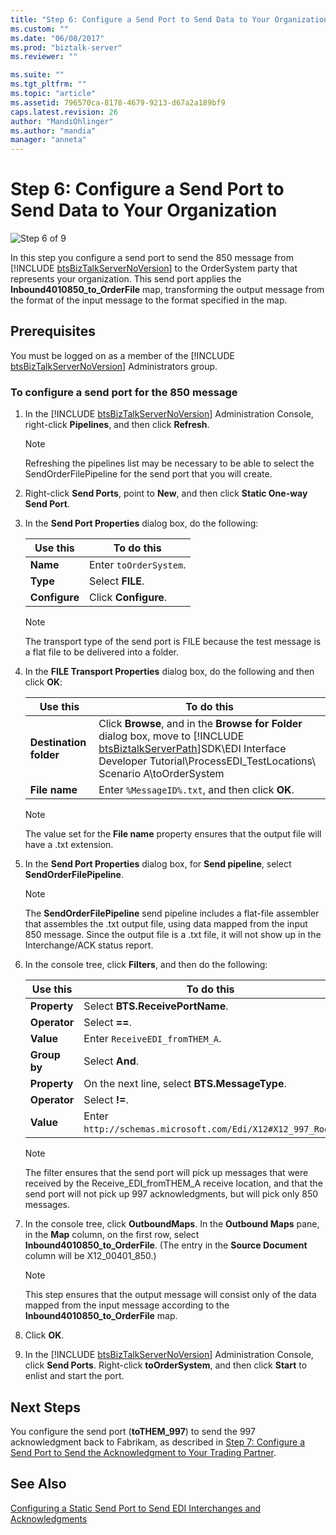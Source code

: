 ```yaml
---
title: "Step 6: Configure a Send Port to Send Data to Your Organization | Microsoft Docs"
ms.custom: ""
ms.date: "06/08/2017"
ms.prod: "biztalk-server"
ms.reviewer: ""

ms.suite: ""
ms.tgt_pltfrm: ""
ms.topic: "article"
ms.assetid: 796570ca-8178-4679-9213-d67a2a189bf9
caps.latest.revision: 26
author: "MandiOhlinger"
ms.author: "mandia"
manager: "anneta"
---
```

# Step 6: Configure a Send Port to Send Data to Your Organization
![Step 6 of 9](../adapters-and-accelerators/wcf-lob-adapter-sdk/media/step-6of9.gif "Step_6of9")  

 In this step you configure a send port to send the 850 message from [!INCLUDE [btsBizTalkServerNoVersion](../includes/btsbiztalkservernoversion-md.md)] to the OrderSystem party that represents your organization. This send port applies the <strong>Inbound4010850_to_OrderFile</strong> map, transforming the output message from the format of the input message to the format specified in the map.  

## Prerequisites  
 You must be logged on as a member of the [!INCLUDE [btsBizTalkServerNoVersion](../includes/btsbiztalkservernoversion-md.md)] Administrators group.  

### To configure a send port for the 850 message  

1. In the [!INCLUDE [btsBizTalkServerNoVersion](../includes/btsbiztalkservernoversion-md.md)] Administration Console, right-click <strong>Pipelines</strong>, and then click <strong>Refresh</strong>.  

   > [!NOTE]
   >  Refreshing the pipelines list may be necessary to be able to select the SendOrderFilePipeline for the send port that you will create.  

2. Right-click **Send Ports**, point to **New**, and then click **Static One-way Send Port**.  

3. In the **Send Port Properties** dialog box, do the following:  

   |Use this|To do this|  
   |--------------|----------------|  
   |**Name**|Enter `toOrderSystem`.|  
   |**Type**|Select **FILE**.|  
   |**Configure**|Click **Configure**.|  

   > [!NOTE]
   >  The transport type of the send port is FILE because the test message is a flat file to be delivered into a folder.  

4. In the **FILE Transport Properties** dialog box, do the following and then click **OK**:  


   |              Use this               |                                                                                                                            To do this                                                                                                                             |
   |-------------------------------------|-------------------------------------------------------------------------------------------------------------------------------------------------------------------------------------------------------------------------------------------------------------------|
   | <strong>Destination folder</strong> | Click <strong>Browse</strong>, and in the <strong>Browse for Folder</strong> dialog box, move to [!INCLUDE [btsBiztalkServerPath](../includes/btsbiztalkserverpath-md.md)]SDK\EDI Interface Developer Tutorial\ProcessEDI_TestLocations\ Scenario A\toOrderSystem |
   |     <strong>File name</strong>      |                                                                                                   Enter `%MessageID%.txt`, and then click <strong>OK</strong>.                                                                                                    |

   > [!NOTE]
   >  The value set for the **File name** property ensures that the output file will have a .txt extension.  

5. In the **Send Port Properties** dialog box, for **Send pipeline**, select **SendOrderFilePipeline**.  

   > [!NOTE]
   >  The **SendOrderFilePipeline** send pipeline includes a flat-file assembler that assembles the .txt output file, using data mapped from the input 850 message. Since the output file is a .txt file, it will not show up in the Interchange/ACK status report.  

6. In the console tree, click **Filters**, and then do the following:  

   |Use this|To do this|  
   |--------------|----------------|  
   |**Property**|Select **BTS.ReceivePortName**.|  
   |**Operator**|Select **==**.|  
   |**Value**|Enter `ReceiveEDI_fromTHEM_A`.|  
   |**Group by**|Select **And**.|  
   |**Property**|On the next line, select **BTS.MessageType**.|  
   |**Operator**|Select **!=**.|  
   |**Value**|Enter `http://schemas.microsoft.com/Edi/X12#X12_997_Root`.|  

   > [!NOTE]
   >  The filter ensures that the send port will pick up messages that were received by the Receive_EDI_fromTHEM_A receive location, and that the send port will not pick up 997 acknowledgments, but will pick only 850 messages.  

7. In the console tree, click **OutboundMaps**. In the **Outbound Maps** pane, in the **Map** column, on the first row, select **Inbound4010850_to_OrderFile**. (The entry in the **Source Document** column will be X12_00401_850.)  

   > [!NOTE]
   >  This step ensures that the output message will consist only of the data mapped from the input message according to the **Inbound4010850_to_OrderFile** map.  

8. Click **OK**.  

9. In the [!INCLUDE [btsBizTalkServerNoVersion](../includes/btsbiztalkservernoversion-md.md)] Administration Console, click <strong>Send Ports</strong>. Right-click <strong>toOrderSystem</strong>, and then click <strong>Start</strong> to enlist and start the port.  

## Next Steps  
 You configure the send port (**toTHEM_997**) to send the 997 acknowledgment back to Fabrikam, as described in [Step 7: Configure a Send Port to Send the Acknowledgment to Your Trading Partner](../core/step-7-configure-a-send-port-to-send-the-acknowledgment-to-trading-partner.md).  

## See Also  
 [Configuring a Static Send Port to Send EDI Interchanges and Acknowledgments](../core/configuring-a-static-send-port-to-send-edi-interchanges-and-acknowledgments.md)